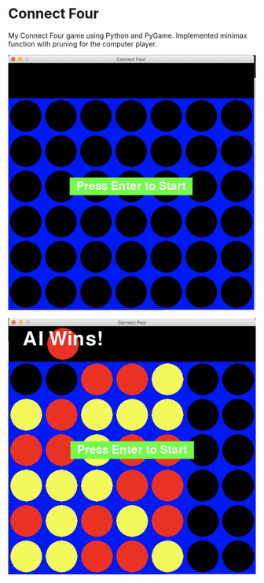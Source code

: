 # Connect Four
My Connect Four game using Python and PyGame. Implemented minimax function with pruning for the computer player.

![Game Start](/game_start.png)

![Game End](/game_end.png)
